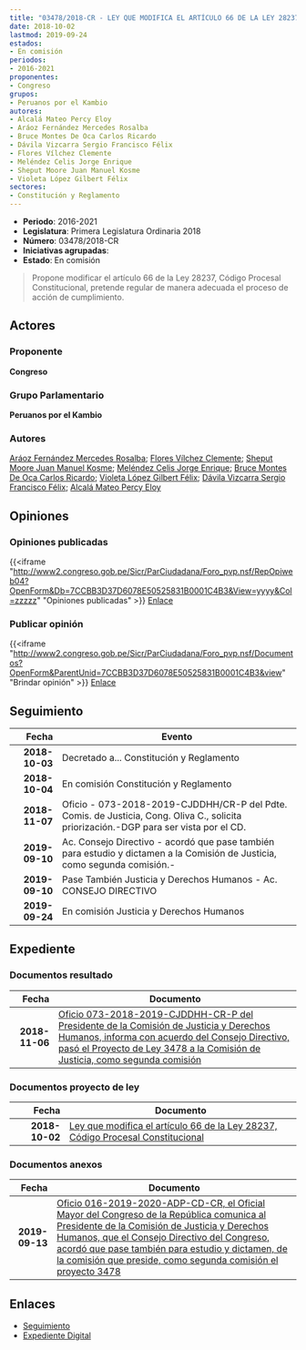 ```yaml
---
title: "03478/2018-CR - LEY QUE MODIFICA EL ARTÍCULO 66 DE LA LEY 28237, CÓDIGO PROCESAL CONSTITUCIONAL"
date: 2018-10-02
lastmod: 2019-09-24
estados:
- En comisión
periodos:
- 2016-2021
proponentes:
- Congreso
grupos:
- Peruanos por el Kambio
autores:
- Alcalá Mateo Percy Eloy
- Aráoz Fernández Mercedes Rosalba
- Bruce Montes De Oca Carlos Ricardo
- Dávila Vizcarra Sergio Francisco Félix
- Flores Vílchez Clemente
- Meléndez Celis Jorge Enrique
- Sheput Moore Juan Manuel Kosme
- Violeta López Gilbert Félix
sectores:
- Constitución y Reglamento
---
```

- **Periodo**: 2016-2021
- **Legislatura**: Primera Legislatura Ordinaria 2018
- **Número**: 03478/2018-CR
- **Iniciativas agrupadas**: 
- **Estado**: En comisión

> Propone modificar el artículo 66 de la Ley 28237, Código Procesal Constitucional, pretende regular de manera adecuada el proceso de acción de cumplimiento.


## Actores

### Proponente

**Congreso**

### Grupo Parlamentario

**Peruanos por el Kambio**

### Autores

[Aráoz Fernández Mercedes Rosalba](mailto:mailto:maraoz@congreso.gob.pe); [Flores Vílchez Clemente](mailto:mailto:cflores@congreso.gob.pe); [Sheput Moore Juan Manuel Kosme](mailto:mailto:jsheput@congreso.gob.pe); [Meléndez Celis Jorge Enrique](mailto:mailto:jmelendez@congreso.gob.pe); [Bruce Montes De Oca Carlos Ricardo](mailto:mailto:cbruce@congreso.gob.pe); [Violeta López Gilbert Félix](mailto:mailto:gvioleta@congreso.gob.pe); [Dávila Vizcarra Sergio Francisco Félix](mailto:mailto:sdavila@congreso.gob.pe); [Alcalá Mateo Percy Eloy](mailto:mailto:palcala@congreso.gob.pe)

## Opiniones

### Opiniones publicadas

{{<iframe "http://www2.congreso.gob.pe/Sicr/ParCiudadana/Foro_pvp.nsf/RepOpiweb04?OpenForm&Db=7CCBB3D37D6078E50525831B0001C4B3&View=yyyy&Col=zzzzz" "Opiniones publicadas" >}}
[Enlace](http://www2.congreso.gob.pe/Sicr/ParCiudadana/Foro_pvp.nsf/RepOpiweb04?OpenForm&Db=7CCBB3D37D6078E50525831B0001C4B3&View=yyyy&Col=zzzzz)

### Publicar opinión

{{<iframe "http://www2.congreso.gob.pe/Sicr/ParCiudadana/Foro_pvp.nsf/Documentos?OpenForm&ParentUnid=7CCBB3D37D6078E50525831B0001C4B3&view" "Brindar opinión" >}}
[Enlace](http://www2.congreso.gob.pe/Sicr/ParCiudadana/Foro_pvp.nsf/Documentos?OpenForm&ParentUnid=7CCBB3D37D6078E50525831B0001C4B3&view)


## Seguimiento

| Fecha | Evento |
|------:|--------|
| **2018-10-03** | Decretado a... Constitución y Reglamento |
| **2018-10-04** | En comisión Constitución y Reglamento |
| **2018-11-07** | Oficio - 073-2018-2019-CJDDHH/CR-P del Pdte. Comis. de Justicia, Cong. Oliva C., solicita priorización.-DGP para ser vista por el CD. |
| **2019-09-10** | Ac. Consejo Directivo - acordó que pase también para estudio y dictamen a la Comisión de Justicia, como segunda comisión.- |
| **2019-09-10** | Pase También Justicia y Derechos Humanos - Ac. CONSEJO DIRECTIVO |
| **2019-09-24** | En comisión Justicia y Derechos Humanos |

## Expediente

### Documentos resultado

| Fecha | Documento |
|------:|-----------|
| **2018-11-06** | [Oficio 073-2018-2019-CJDDHH-CR-P del Presidente de la Comisión de Justicia y Derechos Humanos, informa con acuerdo del Consejo Directivo, pasó el Proyecto de Ley 3478 a la Comisión de Justicia, como segunda comisión](http://www.leyes.congreso.gob.pe/Documentos/2016_2021/Consejo_Directivo/Pedidos_Pase_a_Comision/OFICIO-073-2018-2019-CJDDHH-CR-P.PDF) |

### Documentos proyecto de ley

| Fecha | Documento |
|------:|-----------|
| **2018-10-02** | [Ley que modifica el artículo 66 de la Ley 28237, Código Procesal Constitucional](http://www.leyes.congreso.gob.pe/Documentos/2016_2021/Proyectos_de_Ley_y_de_Resoluciones_Legislativas/PL0347820181002..PDF) |

### Documentos anexos

| Fecha | Documento |
|------:|-----------|
| **2019-09-13** | [Oficio 016-2019-2020-ADP-CD-CR, el Oficial Mayor del Congreso de la República comunica al Presidente de la Comisión de Justicia y Derechos Humanos, que el Consejo Directivo del Congreso, acordó que pase también para estudio y dictamen, de la comisión que preside, como segunda comisión el proyecto 3478](http://www.leyes.congreso.gob.pe/Documentos/2016_2021/Oficios/Oficialia_Mayor/OFICIO-016-2019-2020-ADP-CD-CR.pdf) |

## Enlaces

- [Seguimiento](http://www2.congreso.gob.pe/Sicr/TraDocEstProc/CLProLey2016.nsf/f7fff46988ca05b1052578e100829cc7/9e10ef1fcc355ed70525831a007bcb49?OpenDocument)
- [Expediente Digital](http://www2.congreso.gob.pe/Sicr/TraDocEstProc/Expvirt_2011.nsf/visbusqptramdoc1621/03478?opendocument)

